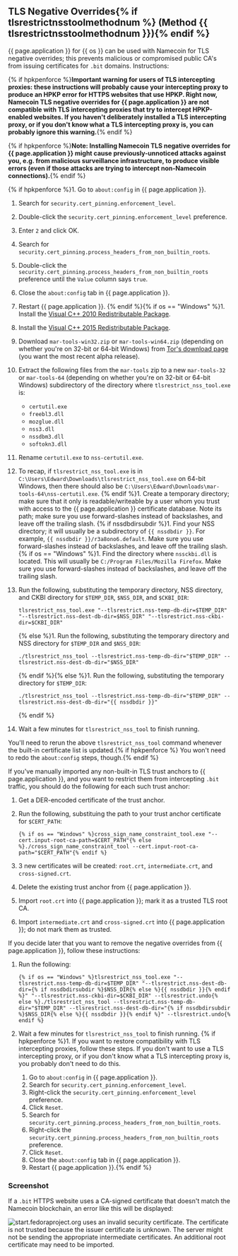 ## TLS Negative Overrides{% if tlsrestrictnsstoolmethodnum %} (Method {{ tlsrestrictnsstoolmethodnum }}){% endif %}

{{ page.application }} for {{ os }} can be used with Namecoin for TLS negative overrides; this prevents malicious or compromised public CA's from issuing certificates for `.bit` domains.  Instructions:

{% if hpkpenforce %}**Important warning for users of TLS intercepting proxies: these instructions will probably cause your intercepting proxy to produce an HPKP error for HTTPS websites that use HPKP.  Right now, Namecoin TLS negative overrides for {{ page.application }} are not compatible with TLS intercepting proxies that try to intercept HPKP-enabled websites.  If you haven't deliberately installed a TLS intercepting proxy, or if you don't know what a TLS intercepting proxy is, you can probably ignore this warning.**{% endif %}

{% if hpkpenforce %}**Note: Installing Namecoin TLS negative overrides for {{ page.application }} might cause previously-unnoticed attacks against you, e.g. from malicious surveillance infrastructure, to produce visible errors (even if those attacks are trying to intercept non-Namecoin connections).**{% endif %}

{% if hpkpenforce %}1. Go to `about:config` in {{ page.application }}.
1. Search for `security.cert_pinning.enforcement_level`.
1. Double-click the `security.cert_pinning.enforcement_level` preference.
1. Enter `2` and click OK.
1. Search for `security.cert_pinning.process_headers_from_non_builtin_roots`.
1. Double-click the `security.cert_pinning.process_headers_from_non_builtin_roots` preference until the `Value` column says `true`.
1. Close the `about:config` tab in {{ page.application }}.
1. Restart {{ page.application }}.
{% endif %}{% if os == "Windows" %}1. Install the [Visual C++ 2010 Redistributable Package](https://www.microsoft.com/en-us/download/details.aspx?id=26999).
1. Install the [Visual C++ 2015 Redistributable Package](https://www.microsoft.com/en-us/download/details.aspx?id=53587).
1. Download `mar-tools-win32.zip` or `mar-tools-win64.zip` (depending on whether you're on 32-bit or 64-bit Windows) from [Tor's download page](https://dist.torproject.org/torbrowser/) (you want the most recent alpha release).
1. Extract the following files from the `mar-tools` zip to a new `mar-tools-32` or `mar-tools-64` (depending on whether you're on 32-bit or 64-bit Windows) subdirectory of the directory where `tlsrestrict_nss_tool.exe` is:
    * `certutil.exe`
    * `freebl3.dll`
    * `mozglue.dll`
    * `nss3.dll`
    * `nssdbm3.dll`
    * `softokn3.dll`
1. Rename `certutil.exe` to `nss-certutil.exe`.
1. To recap, if `tlsrestrict_nss_tool.exe` is in `C:\Users\Edward\Downloads\tlsrestrict_nss_tool.exe` on 64-bit Windows, then there should also be `C:\Users\Edward\Downloads\mar-tools-64\nss-certutil.exe`.
{% endif %}1. Create a temporary directory; make sure that it only is readable/writeable by a user whom you trust with access to the {{ page.application }} certificate database.  Note its path; make sure you use forward-slashes instead of backslashes, and leave off the trailing slash.
{% if nssdbdirsubdir %}1. Find your NSS directory; it will usually be a subdirectory of `{{ nssdbdir }}`.  For example, `{{ nssdbdir }}/r3a8ono6.default`.  Make sure you use forward-slashes instead of backslashes, and leave off the trailing slash.
{% if os == "Windows" %}1. Find the directory where `nssckbi.dll` is located.  This will usually be `C:/Program Files/Mozilla Firefox`.  Make sure you use forward-slashes instead of backslashes, and leave off the trailing slash.
1. Run the following, substituting the temporary directory, NSS directory, and CKBI directory for `$TEMP_DIR`, `$NSS_DIR`, and `$CKBI_DIR`:
   
       tlsrestrict_nss_tool.exe "--tlsrestrict.nss-temp-db-dir=$TEMP_DIR" "--tlsrestrict.nss-dest-db-dir=$NSS_DIR" "--tlsrestrict.nss-ckbi-dir=$CKBI_DIR"
   {% else %}1. Run the following, substituting the temporary directory and NSS directory for `$TEMP_DIR` and `$NSS_DIR`:
   
       ./tlsrestrict_nss_tool --tlsrestrict.nss-temp-db-dir="$TEMP_DIR" --tlsrestrict.nss-dest-db-dir="$NSS_DIR"
   {% endif %}{% else %}1. Run the following, substituting the temporary directory for `$TEMP_DIR`:
   
       ./tlsrestrict_nss_tool --tlsrestrict.nss-temp-db-dir="$TEMP_DIR" --tlsrestrict.nss-dest-db-dir="{{ nssdbdir }}"
   {% endif %}
1. Wait a few minutes for `tlsrestrict_nss_tool` to finish running.

You'll need to rerun the above `tlsrestrict_nss_tool` command whenever the built-in certificate list is updated.{% if hpkpenforce %}  You won't need to redo the `about:config` steps, though.{% endif %}

If you've manually imported any non-built-in TLS trust anchors to {{ page.application }}, and you want to restrict them from intercepting `.bit` traffic, you should do the following for each such trust anchor:

1. Get a DER-encoded certificate of the trust anchor.
1. Run the following, substituing the path to your trust anchor certificate for `$CERT_PATH`:
   
       {% if os == "Windows" %}cross_sign_name_constraint_tool.exe "--cert.input-root-ca-path=$CERT_PATH"{% else %}./cross_sign_name_constraint_tool --cert.input-root-ca-path="$CERT_PATH"{% endif %}
   
1. 3 new certificates will be created: `root.crt`, `intermediate.crt`, and `cross-signed.crt`.
1. Delete the existing trust anchor from {{ page.application }}.
1. Import `root.crt` into {{ page.application }}; mark it as a trusted TLS root CA.
1. Import `intermediate.crt` and `cross-signed.crt` into {{ page.application }}; do not mark them as trusted.

If you decide later that you want to remove the negative overrides from {{ page.application }}, follow these instructions:

1. Run the following:
   
       {% if os == "Windows" %}tlsrestrict_nss_tool.exe "--tlsrestrict.nss-temp-db-dir=$TEMP_DIR" "--tlsrestrict.nss-dest-db-dir={% if nssdbdirsubdir %}$NSS_DIR{% else %}{{ nssdbdir }}{% endif %}" "--tlsrestrict.nss-ckbi-dir=$CKBI_DIR" --tlsrestrict.undo{% else %}./tlsrestrict_nss_tool --tlsrestrict.nss-temp-db-dir="$TEMP_DIR" --tlsrestrict.nss-dest-db-dir="{% if nssdbdirsubdir %}$NSS_DIR{% else %}{{ nssdbdir }}{% endif %}" --tlsrestrict.undo{% endif %}
   
1. Wait a few minutes for `tlsrestrict_nss_tool` to finish running.
{% if hpkpenforce %}1. If you want to restore compatibility with TLS intercepting proxies, follow these steps.  If you don't want to use a TLS intercepting proxy, or if you don't know what a TLS intercepting proxy is, you probably don't need to do this.
    1. Go to `about:config` in {{ page.application }}.
    1. Search for `security.cert_pinning.enforcement_level`.
    1. Right-click the `security.cert_pinning.enforcement_level` preference.
    1. Click `Reset`.
    1. Search for `security.cert_pinning.process_headers_from_non_builtin_roots`.
    1. Right-click the `security.cert_pinning.process_headers_from_non_builtin_roots` preference.
    1. Click `Reset`.
    1. Close the `about:config` tab in {{ page.application }}.
    1. Restart {{ page.application }}.{% endif %}

### Screenshot

If a `.bit` HTTPS website uses a CA-signed certificate that doesn't match the Namecoin blockchain, an error like this will be displayed:

![start.fedoraproject.org uses an invalid security certificate.  The certificate is not trusted because the issuer certificate is unknown.  The server might not be sending the appropriate intermediate certificates.  An additional root certificate may need to be imported.]({{site.baseurl}}images/screenshots/tls/tls-reject-firefox-linux-2018-08-01.png)

